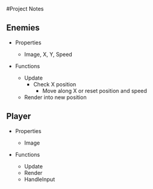 #Project Notes

## Enemies

* Properties
    * Image, X, Y, Speed
     
* Functions
    *  Update
        * Check X position  
            * Move along X or reset position and speed
    *  Render into new position  
    
## Player

* Properties
    * Image
     
* Functions
    *  Update
    *  Render
    *  HandleInput 
